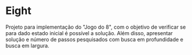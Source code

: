 # Eight

Projeto para implementação do "Jogo do 8", com o objetivo de verificar se para dado estado inicial é possível a solução. Além
disso, apresentar solução e número de passos pesquisados com busca em profundidade e busca em largura.
